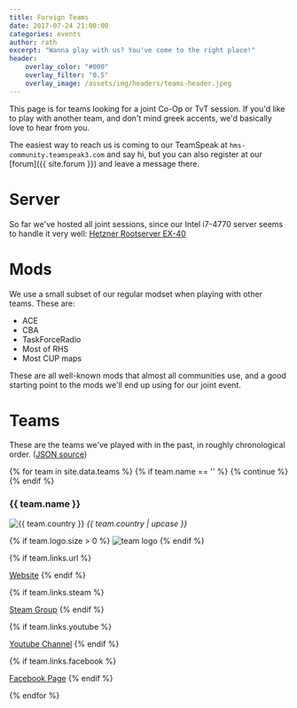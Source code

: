 ```yaml
---
title: Foreign Teams
date: 2017-07-24 21:00:00
categories: events
author: rath
excerpt: "Wanna play with us? You've come to the right place!"
header:
    overlay_color: "#000"
    overlay_filter: "0.5"
    overlay_image: /assets/img/headers/teams-header.jpeg
---
```


This page is for teams looking for a joint Co-Op or TvT session. If you'd like
to play with another team, and don't mind greek accents, we'd basically love to hear
from you.

The easiest way to reach us is coming to our TeamSpeak at `hms-community.teamspeak3.com`
and say hi, but you can also register at our [forum]({{ site.forum }}) and leave a message there.

# Server

So far we've hosted all joint sessions, since our Intel i7-4770 server seems to
handle it very well: [Hetzner Rootserver EX-40][server-specs]

# Mods

We use a small subset of our regular modset when playing with other teams.
These are:

* ACE
* CBA
* TaskForceRadio
* Most of RHS
* Most CUP maps

These are all well-known mods that almost all communities use, and a good
starting point to the mods we'll end up using for our joint event.

# Teams

These are the teams we've played with in the past, in roughly chronological order.
([JSON source][teams-json])

[server-specs]: https://www.hetzner.com/dedicated-rootserver/ex40?country=gb
[teams-json]: https://github.com/HellenicMilsim/Pages/blob/master/_data/teams.json


{% for team in site.data.teams %}
	{% if team.name == '' %}
		{% continue %}
	{% endif %}
<div class="team">
<h3>{{ team.name }}</h3>
<img src="{{ site.baseurl }}/assets/img/flags/small/{{ team.country }}.png" alt="{{ team.country }}"> <i>{{ team.country  | upcase }}</i>


{% if team.logo.size > 0 %}
<img src="{{ team.logo }}" alt="team logo" class="align-right">
{% endif %}


{% if team.links.url %}
<p>
<i class="fa fa-globe" aria-hidden="true"></i> <a href="{{ team.links.url }}">Website</a>
{% endif %}


{% if team.links.steam %}
<p>
<i class="fa fa-steam-square" aria-hidden="true"></i> <a href="{{ team.links.steam }}">Steam Group</a>
{% endif %}


{% if team.links.youtube %}
<p>
<i class="fa fa-youtube" aria-hidden="true"></i> <a href="{{ team.links.youtube }}">Youtube Channel</a>
{% endif %}


{% if team.links.facebook %}
<p>
<i class="fa fa-facebook" aria-hidden="true"></i> <a href="{{ team.links.facebook }}">Facebook Page</a>
{% endif %}


</div>
<div style="clear:both"></div>
{% endfor %}
